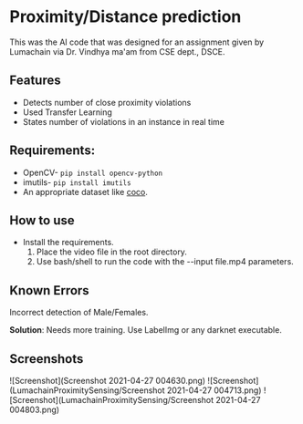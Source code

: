 # Proximity/Distance prediction

This was the AI code that was designed for an assignment given by Lumachain via Dr. Vindhya ma'am from CSE dept., DSCE.


## Features 

- Detects number of close proximity violations
- Used Transfer Learning
- States number of violations in an instance in real time                                                                                                                                                                                                                                                                                                                                                                                                                                                                                                                                                                                                                                                                                                                                                                                                                                                                     
## Requirements:

- OpenCV- `pip install opencv-python` 		
- imutils- `pip install imutils`
- An appropriate dataset like [coco](https://cocodataset.org/#download). 

## How to use

-  Install the requirements.
   1. Place the video file in the root directory.
   2. Use bash/shell to run the code with the --input file.mp4 parameters.

## Known Errors

Incorrect detection of Male/Females. 

**Solution**: Needs more training. Use LabelImg or any darknet executable. 

## Screenshots 

![Screenshot](Screenshot 2021-04-27 004630.png)
![Screenshot](LumachainProximitySensing/Screenshot 2021-04-27 004713.png)
![Screenshot](LumachainProximitySensing/Screenshot 2021-04-27 004803.png)


